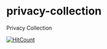 # privacy-collection
Privacy Collection

[![HitCount](http://hits.dwyl.io/teamtact/https://github.com/teamtact/privacy-collection.svg)](http://hits.dwyl.io/teamtact/https://github.com/teamtact/privacy-collection)
